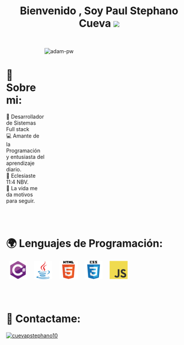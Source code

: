 <h1 align="center">Bienvenido , Soy Paul Stephano Cueva <img src="https://media.giphy.com/media/hvRJCLFzcasrR4ia7z/giphy.gif" width="35"></h1>
<br>

<p>
  <img align="right" src="https://github.com/Adam-pw/Adam-pw/blob/main/animation_500_kxa883sd.gif" alt="adam-pw" width="400" height="500" />
</p>


<br>

# 💫 Sobre mi:
🚀 Desarrollador de Sistemas Full stack<br>
💻 Amante de la Programación y entusiasta del aprendizaje diario.<br>
📘 Eclesiaste 11:4 NBV.<br>
🌟 La vida me da motivos para seguir.



<br>
<br>

# 🌍 Lenguajes de Programación:

<p align="left">
  <code> <img height="50" src="https://raw.githubusercontent.com/devicons/devicon/master/icons/csharp/csharp-original.svg"> </code>
  <code> <img height="50" src="https://raw.githubusercontent.com/devicons/devicon/master/icons/java/java-original.svg"> </code>
  <code> <img height="50" src="https://raw.githubusercontent.com/devicons/devicon/master/icons/html5/html5-original-wordmark.svg"> </code>
  <code> <img height="50" src="https://raw.githubusercontent.com/devicons/devicon/master/icons/css3/css3-original-wordmark.svg"> </code>
  <code> <img height="50" src="https://raw.githubusercontent.com/devicons/devicon/master/icons/javascript/javascript-original.svg"> </code>
</p>


<br><br>

# 🔭 Contactame:

<a href="https://www.instagram.com/cuevapstephano10/?hl=es-la" target="blank">
  <img align="center"
    src="https://raw.githubusercontent.com/rahuldkjain/github-profile-readme-generator/master/src/images/icons/Social/instagram.svg"
    alt="cuevapstephano10" height="30" width="40" />
</a>

<br>

